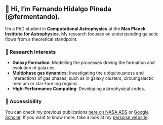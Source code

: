## 👋 Hi, I’m Fernando Hidalgo Pineda (@fermentando).
I’m a PhD student in **Computational Astrophysics** at the **Max Planck Institute for Astrophysics**. My research focuses on understanding galactic flows from a theoretical standpoint.

### 🧠 Research Interests
- **Galaxy Formation**: Modelling the processes driving the formation and evolution of galaxies.
- **Multiphase gas dynamics**: Investigating the ubiquitousness and interactions of gas phases, such as in galaxy clusters, circumgalactic medium or star-forming regions.
- **High-Performance Computing**: Developing astrophysical codes.

### 📄 Accessibility
You can check my previous publications [here on NASA ADS](https://ui.adsabs.harvard.edu/search/fq=%7B!type%3Daqp%20v%3D%24fq_database%7D&fq_database=(database%3Aastronomy%20OR%20database%3Aphysics)&p_=0&q=%20author%3A%22fernando%20hidalgo-pineda%22&sort=date%20desc%2C%20bibcode%20desc) or [Google Scholar](https://scholar.google.com/citations?view_op=list_works&hl=en&user=pgbziCYAAAAJ). If you want to know more, take a look at my [personal website](https://fermentando.github.io/).



<!--
**fermentando/fermentando** is a ✨ _special_ ✨ repository because its `README.md` (this file) appears on your GitHub profile.

Here are some ideas to get you started:

- 🔭 I’m currently working on ...
- 🌱 I’m currently learning ...
- 👯 I’m looking to collaborate on ...
- 🤔 I’m looking for help with ...
- 💬 Ask me about ...
- 📫 How to reach me: ...
- 😄 Pronouns: ...
- ⚡ Fun fact: ...
-->
